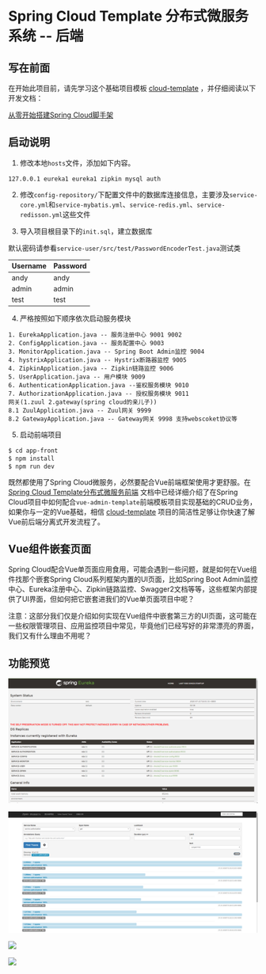 # Spring Cloud Template 分布式微服务系统 -- 后端

## 写在前面

在开始此项目前，请先学习这个基础项目模板 [cloud-template](https://github.com/TyCoding/cloud-template/tree/master/cloud-template) ，并仔细阅读以下开发文档：

[从零开始搭建Spring Cloud脚手架](https://github.com/TyCoding/cloud-template/blob/master/cloud-template/doc/env-1.md)

## 启动说明

1. 修改本地`hosts`文件，添加如下内容。

```
127.0.0.1 eureka1 eureka1 zipkin mysql auth
```

2. 修改`config-repository/`下配置文件中的数据库连接信息，主要涉及`service-core.yml`和`service-mybatis.yml`、`service-redis.yml`、`service-redisson.yml`这些文件

3. 导入项目根目录下的`init.sql`，建立数据库

默认密码请参看`service-user/src/test/PasswordEncoderTest.java`测试类

| Username | Password |
| --- | --- |
| andy | andy |
| admin | admin |
| test | test |

4. 严格按照如下顺序依次启动服务模块

```
1. EurekaApplication.java -- 服务注册中心 9001 9002
2. ConfigApplication.java -- 服务配置中心 9003
3. MonitorApplication.java -- Spring Boot Admin监控 9004
4. hystrixApplication.java -- Hystrix断路器监控 9005
4. ZipkinApplication.java -- Zipkin链路监控 9006
5. UserApplication.java -- 用户模块 9009
6. AuthenticationApplication.java --鉴权服务模块 9010
7. AuthorizationApplication.java -- 授权服务模块 9011
网关(1.zuul 2.gateway(spring cloud的亲儿子))
8.1 ZuulApplication.java -- Zuul网关 9999
8.2 GatewayApplication.java -- Gateway网关 9998 支持webscoket协议等
```

5. 启动前端项目

```shell
$ cd app-front
$ npm install
$ npm run dev
```

既然都使用了Spring Cloud微服务，必然要配合Vue前端框架使用才更舒服。在 [Spring Cloud Template分布式微服务前端](https://www.6868blog.com/cloud-template-app/) 文档中已经详细介绍了在Spring Cloud项目中如何配合`vue-admin-template`前端模板项目实现基础的CRUD业务，如果你与一定的Vue基础，相信 [cloud-template](https://github.com/TyCoding/cloud-template) 项目的简洁性足够让你快速了解Vue前后端分离式开发流程了。

## Vue组件嵌套页面

Spring Cloud配合Vue单页面应用食用，可能会遇到一些问题，就是如何在Vue组件找那个嵌套Spring Cloud系列框架内置的UI页面，比如Spring Boot Admin监控中心、Eureka注册中心、Zipkin链路监控、Swagger2文档等等，这些框架内部提供了UI界面，但如何把它嵌套进我们的Vue单页面项目中呢？

注意：这部分我们仅是介绍如何实现在Vue组件中嵌套第三方的UI页面，这可能在一些权限管理项目、应用监控项目中常见，毕竟他们已经写好的非常漂亮的界面，我们又有什么理由不用呢？


## 功能预览
![](doc/1595318484.jpg)

![](doc/1595318445.jpg)

![](doc/2019052983359.png)

![](doc/2019052983441.png)

